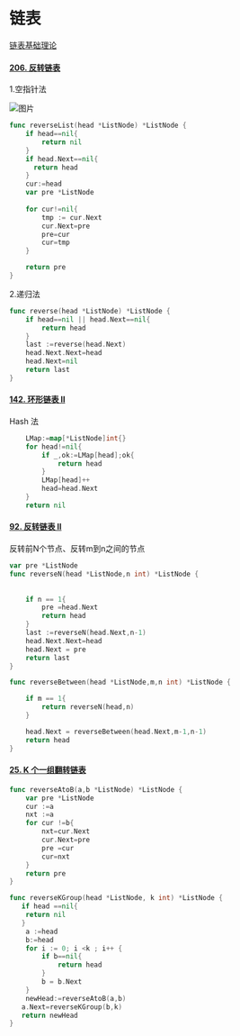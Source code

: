 # 链表

[链表基础理论](https://github.com/youngyangyang04/leetcode-master/blob/master/problems/%E9%93%BE%E8%A1%A8%E7%90%86%E8%AE%BA%E5%9F%BA%E7%A1%80.md)

#### [206. 反转链表](https://leetcode-cn.com/problems/reverse-linked-list/)

1.空指针法

![图片](https://mmbiz.qpic.cn/mmbiz_gif/ciaqDnJprwv7ftmCo9j6fqIwpACbibyzDaeAjalAsyVzzxgSYicicuV3TH3vzia4rANEUghDYQPdiajHNJaWvsDTBSLQ/640?wx_fmt=gif&tp=webp&wxfrom=5&wx_lazy=1)

~~~go
func reverseList(head *ListNode) *ListNode {
    if head==nil{
        return nil
    }
    if head.Next==nil{
      return head
    }
    cur:=head
    var pre *ListNode
    
    for cur!=nil{
        tmp := cur.Next
        cur.Next=pre
        pre=cur
        cur=tmp
    }

    return pre
}
~~~



2.递归法

~~~go
func reverse(head *ListNode) *ListNode {
	if head==nil || head.Next==nil{
		return head
	}
	last :=reverse(head.Next)
	head.Next.Next=head
	head.Next=nil
	return last
}
~~~

#### [142. 环形链表 II](https://leetcode-cn.com/problems/linked-list-cycle-ii/)

Hash 法

~~~go
    LMap:=map[*ListNode]int{}
    for head!=nil{
        if _,ok:=LMap[head];ok{
            return head
        }
        LMap[head]++
        head=head.Next
    }
    return nil
~~~

#### [92. 反转链表 II](https://leetcode-cn.com/problems/reverse-linked-list-ii/)

反转前N个节点、反转m到n之间的节点

~~~go
var pre *ListNode
func reverseN(head *ListNode,n int) *ListNode {
	
    
	if n == 1{
		pre =head.Next
		return head
	}
	last :=reverseN(head.Next,n-1)
	head.Next.Next=head
	head.Next = pre
	return last
}

func reverseBetween(head *ListNode,m,n int) *ListNode {

	if m == 1{
		return reverseN(head,n)
	}

	head.Next = reverseBetween(head.Next,m-1,n-1)
	return head
}
~~~

#### [25. K 个一组翻转链表](https://leetcode-cn.com/problems/reverse-nodes-in-k-group/)

~~~go
func reverseAtoB(a,b *ListNode) *ListNode {
	var pre *ListNode
	cur :=a
	nxt :=a
	for cur !=b{
		nxt=cur.Next
		cur.Next=pre
		pre =cur
		cur=nxt
	}
	return pre
}

func reverseKGroup(head *ListNode, k int) *ListNode {
   if head ==nil{
   	return nil
   }
	a :=head
	b:=head
	for i := 0; i <k ; i++ {
		if b==nil{
			return head
		}
		b = b.Next
	}
	newHead:=reverseAtoB(a,b)
   a.Next=reverseKGroup(b,k)
   return newHead
}
~~~

